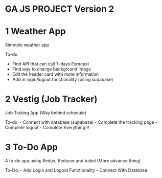 # GA JS PROJECT Version 2

# 1 Weather App
Simmple weather app

To-do:
  - Find API that can call 7-days Forecast
  - Find way to change background image
  - Edit the header card with more information
  - Add in login/logout functionality (using supabase)
  
  # 2 Vestig (Job Tracker)
  Job Traking App (Way behind schedule)
  
  To-do: 
    - Connect with database (supabase)
    - Complete the tracking page
    - Complete logout
    - Complete Everything!!!
    
 # 3 To-Do App
 A to-do app using Redux, Reducer and babel (More advance thing)
 
 To-Do:
    - Add Login and Logout Functionality
    - Connect With Database
